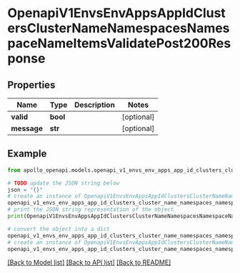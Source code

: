 # OpenapiV1EnvsEnvAppsAppIdClustersClusterNameNamespacesNamespaceNameItemsValidatePost200Response


## Properties

Name | Type | Description | Notes
------------ | ------------- | ------------- | -------------
**valid** | **bool** |  | [optional] 
**message** | **str** |  | [optional] 

## Example

```python
from apollo_openapi.models.openapi_v1_envs_env_apps_app_id_clusters_cluster_name_namespaces_namespace_name_items_validate_post200_response import OpenapiV1EnvsEnvAppsAppIdClustersClusterNameNamespacesNamespaceNameItemsValidatePost200Response

# TODO update the JSON string below
json = "{}"
# create an instance of OpenapiV1EnvsEnvAppsAppIdClustersClusterNameNamespacesNamespaceNameItemsValidatePost200Response from a JSON string
openapi_v1_envs_env_apps_app_id_clusters_cluster_name_namespaces_namespace_name_items_validate_post200_response_instance = OpenapiV1EnvsEnvAppsAppIdClustersClusterNameNamespacesNamespaceNameItemsValidatePost200Response.from_json(json)
# print the JSON string representation of the object
print(OpenapiV1EnvsEnvAppsAppIdClustersClusterNameNamespacesNamespaceNameItemsValidatePost200Response.to_json())

# convert the object into a dict
openapi_v1_envs_env_apps_app_id_clusters_cluster_name_namespaces_namespace_name_items_validate_post200_response_dict = openapi_v1_envs_env_apps_app_id_clusters_cluster_name_namespaces_namespace_name_items_validate_post200_response_instance.to_dict()
# create an instance of OpenapiV1EnvsEnvAppsAppIdClustersClusterNameNamespacesNamespaceNameItemsValidatePost200Response from a dict
openapi_v1_envs_env_apps_app_id_clusters_cluster_name_namespaces_namespace_name_items_validate_post200_response_from_dict = OpenapiV1EnvsEnvAppsAppIdClustersClusterNameNamespacesNamespaceNameItemsValidatePost200Response.from_dict(openapi_v1_envs_env_apps_app_id_clusters_cluster_name_namespaces_namespace_name_items_validate_post200_response_dict)
```
[[Back to Model list]](../README.md#documentation-for-models) [[Back to API list]](../README.md#documentation-for-api-endpoints) [[Back to README]](../README.md)


